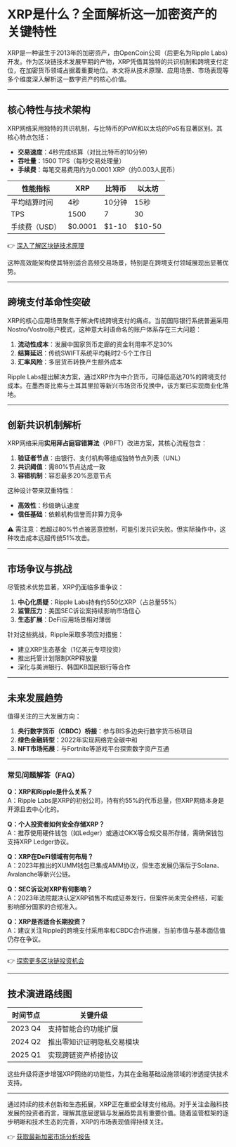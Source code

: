 # XRP是什么？全面解析这一加密资产的关键特性

XRP是一种诞生于2013年的加密资产，由OpenCoin公司（后更名为Ripple Labs）开发。作为区块链技术发展早期的产物，XRP凭借其独特的共识机制和跨境支付定位，在加密货币领域占据着重要地位。本文将从技术原理、应用场景、市场表现等多个维度深入解析这一数字资产的核心价值。

---

## 核心特性与技术架构

XRP网络采用独特的共识机制，与比特币的PoW和以太坊的PoS有显著区别。其核心特点包括：

- **交易速度**：4秒完成结算（对比比特币的10分钟）
- **吞吐量**：1500 TPS（每秒交易处理量）
- **手续费**：每笔交易费用约为0.0001 XRP（约0.003人民币）

| 性能指标 | XRP | 比特币 | 以太坊 |
|----------|-----|--------|--------|
| 平均结算时间 | 4秒 | 10分钟 | 15秒 |
| TPS | 1500 | 7 | 30 |
| 手续费（USD） | $0.0001 | $1-10 | $10-50 |

👉 [深入了解区块链技术原理](https://bit.ly/okx_welcome)

这种高效能架构使其特别适合高频交易场景，特别是在跨境支付领域展现出显著优势。

---

## 跨境支付革命性突破

XRP的核心应用场景聚焦于解决传统跨境支付的痛点。当前国际银行系统普遍采用Nostro/Vostro账户模式，这种意大利语命名的账户体系存在三大问题：

1. **流动性成本**：发展中国家货币走廊的资金利用率不足30%
2. **结算延迟**：传统SWIFT系统平均耗时2-5个工作日
3. **汇率风险**：多层货币转换产生额外成本

Ripple Labs提出解决方案，通过XRP作为中介货币，可降低高达70%的跨境支付成本。在墨西哥比索与土耳其里拉等新兴市场货币兑换中，该方案已实现商业化落地。

---

## 创新共识机制解析

XRP网络采用**实用拜占庭容错算法**（PBFT）改进方案，其核心流程包含：

1. **验证者节点**：由银行、支付机构等组成独特节点列表（UNL）
2. **共识阈值**：需80%节点达成一致
3. **容错机制**：容忍最多20%恶意节点

这种设计带来双重特性：
- **高效性**：秒级确认速度
- **信任基础**：依赖机构信誉而非算力竞争

⚠️ 需注意：若超过80%节点被恶意控制，可能引发共识失败。但实际操作中，这种攻击成本远超传统51%攻击。

---

## 市场争议与挑战

尽管技术优势显著，XRP仍面临多重争议：

1. **中心化质疑**：Ripple Labs持有约550亿XRP（占总量55%）
2. **监管压力**：美国SEC诉讼案持续影响市场信心
3. **生态扩展**：DeFi应用场景相对薄弱

针对这些挑战，Ripple采取多项应对措施：
- 建立XRP生态基金（1亿美元专项投资）
- 推出托管计划限制XRP释放量
- 深化与美洲银行、韩国KB国民银行等合作

---

## 未来发展趋势

值得关注的三大发展方向：
1. **央行数字货币（CBDC）桥接**：参与BIS多边央行数字货币桥项目
2. **绿色金融转型**：2022年实现网络完全碳中和
3. **NFT市场拓展**：与Fortnite等游戏平台探索数字资产互通

---

### 常见问题解答（FAQ）

**Q：XRP和Ripple是什么关系？**  
A：Ripple Labs是XRP的初创公司，持有约55%的代币总量，但XRP网络本身是开源且去中心化的。

**Q：个人投资者如何安全存储XRP？**  
A：推荐使用硬件钱包（如Ledger）或通过OKX等合规交易所存储，需确保钱包支持XRP Ledger协议。

**Q：XRP在DeFi领域有何布局？**  
A：2023年推出的XUMM钱包已集成AMM协议，但生态发展仍落后于Solana、Avalanche等新兴公链。

**Q：SEC诉讼对XRP有何影响？**  
A：2023年法院裁决认定XRP销售不构成证券发行，但案件尚未完全终结，可能影响部分国家的合规准入。

**Q：XRP是否适合长期投资？**  
A：建议关注Ripple的跨境支付采用率和CBDC合作进展，当前市值与基本面估值仍存在争议。

---

👉 [探索更多区块链投资机会](https://bit.ly/okx_welcome)

---

## 技术演进路线图

| 时间节点 | 关键升级 |
|----------|----------|
| 2023 Q4 | 支持智能合约功能扩展 |
| 2024 Q2 | 推出零知识证明隐私交易模块 |
| 2025 Q1 | 实现跨链资产桥接协议 |

这些升级将逐步增强XRP网络的功能性，为其在金融基础设施领域的渗透提供技术支持。

---

通过持续的技术创新和生态拓展，XRP正在重塑全球支付格局。对于关注金融科技发展的投资者而言，理解其底层逻辑与发展趋势具有重要价值。随着监管框架的逐步明晰和技术生态的完善，XRP的市场表现值得持续关注。

👉 [获取最新加密市场分析报告](https://bit.ly/okx_welcome)